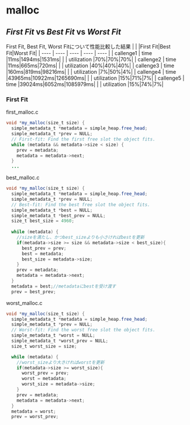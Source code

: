 # malloc 
## *First Fit* vs *Best Fit* vs *Worst Fit* 
First Fit, Best Fit, Worst Fitについて性能比較した結果
| | |First Fit|Best Fit|Worst Fit|
| ---- | ---- | ---- | ---- | ---- |
| callenge1 | time |11ms|1494ms|1531ms|
|           | utilization |70%|70%|70%|
| callenge2 | time |11ms|665ms|720ms|
|           | utilization |40%|40%|40%|
| callenge3 | time |160ms|819ms|98216ms|
|           | utilization |7%|50%|4%|
| callenge4 | time |43965ms|10922ms|1265690ms|
|           | utilization |15%|71%|7%|
| callenge5 | time |39024ms|6052ms|1085979ms|
|           | utilization |15%|74%|7%|

### First Fit 
first_malloc.c
```java
void *my_malloc(size_t size) {
  simple_metadata_t *metadata = simple_heap.free_head;
  simple_metadata_t *prev = NULL;
  // First-fit: Find the first free slot the object fits.
  while (metadata && metadata->size < size) {
    prev = metadata;
    metadata = metadata->next;
  }
  ...
```
best_malloc.c
```java
void *my_malloc(size_t size) {
  simple_metadata_t *metadata = simple_heap.free_head;
  simple_metadata_t *prev = NULL;
  // Best-fit: Find the best free slot the object fits.
  simple_metadata_t *best = NULL;
  simple_metadata_t *best_prev = NULL;
  size_t best_size = 4960;
  
  while (metadata) {
    //sizeを満たし、かつbest_sizeよりも小さければbestを更新
    if(metadata->size >= size && metadata->size < best_size){
      best_prev = prev;
      best = metadata;
      best_size = metadata->size;
    }
    prev = metadata;
    metadata = metadata->next;
  }
  metadata = best;//metadataにbestを受け渡す
  prev = best_prev;
```

worst_malloc.c
```java
void *my_malloc(size_t size) {
  simple_metadata_t *metadata = simple_heap.free_head;
  simple_metadata_t *prev = NULL;
  // Worst-fit: Find the worst free slot the object fits.
  simple_metadata_t *worst = NULL;
  simple_metadata_t *worst_prev = NULL;
  size_t worst_size = size;

  while (metadata) {
    //worst_sizeより大きければworstを更新
    if(metadata->size >= worst_size){
      worst_prev = prev;
      worst = metadata;
      worst_size = metadata->size;
    }
    prev = metadata;
    metadata = metadata->next;
  }
  metadata = worst;
  prev = worst_prev;
```
